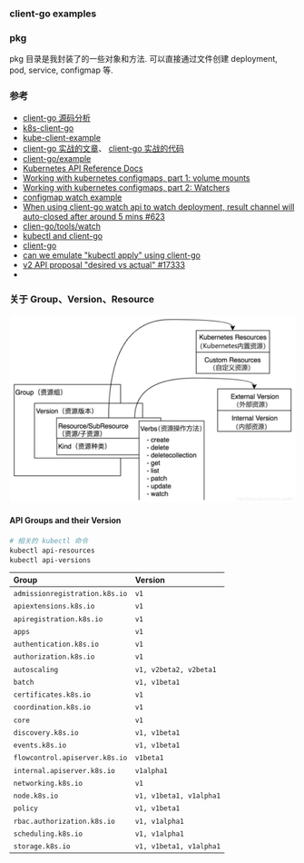 ### client-go examples

### pkg

pkg 目录是我封装了的一些对象和方法. 可以直接通过文件创建 deployment, pod, service, configmap 等.

### 参考

- [client-go 源码分析](https://herbguo.gitbook.io/client-go/)
- [k8s-client-go](https://github.com/owenliang/k8s-client-go)
- [kube-client-example](https://github.com/cliterb/kube-client-example)
- [client-go 实战的文章](https://xinchen.blog.csdn.net/article/details/113753087)、 [client-go 实战的代码](https://github.com/zq2599/blog_demos/tree/master/client-go-tutorials)
- [client-go/example](https://github.com/kubernetes/client-go/tree/master/examples)
- [Kubernetes API Reference Docs](https://kubernetes.io/docs/reference/generated/kubernetes-api/v1.22/)
- [Working with kubernetes configmaps, part 1: volume mounts](https://itnext.io/working-with-kubernetes-configmaps-part-1-volume-mounts-f0ace283f5aa)
- [Working with kubernetes configmaps, part 2: Watchers](https://itnext.io/working-with-kubernetes-configmaps-part-2-watchers-b6dd0e583d71)
- [configmap watch example](https://github.com/ScarletTanager/configmap-watcher-example)
- [When using client-go watch api to watch deployment, result channel will auto-closed after around 5 mins #623](https://github.com/kubernetes/client-go/issues/623)
- [clien-go/tools/watch](https://github.com/kubernetes/client-go/tree/master/tools/watch)
- [kubectl and client-go](http://yuezhizizhang.github.io/kubernetes/kubectl/client-go/2020/05/13/kubectl-client-go-part-1.html)
- [client-go](https://pkg.go.dev/k8s.io/client-go)
- [can we emulate "kubectl apply" using client-go](https://github.com/kubernetes/client-go/issues/216)
- [v2 API proposal "desired vs actual" #17333](https://github.com/kubernetes/kubernetes/issues/17333)
- 



### 关于 Group、Version、Resource

<img src="docs/pics/gvr-1.jpeg" alt="gvr-1" style="zoom:50%;" />

#### API Groups and their Version

```bash
# 相关的 kubectl 命令
kubectl api-resources
kubectl api-versions
```

| Group                          | Version                 |
| :----------------------------- | :---------------------- |
| `admissionregistration.k8s.io` | `v1`                    |
| `apiextensions.k8s.io`         | `v1`                    |
| `apiregistration.k8s.io`       | `v1`                    |
| `apps`                         | `v1`                    |
| `authentication.k8s.io`        | `v1`                    |
| `authorization.k8s.io`         | `v1`                    |
| `autoscaling`                  | `v1, v2beta2, v2beta1`  |
| `batch`                        | `v1, v1beta1`           |
| `certificates.k8s.io`          | `v1`                    |
| `coordination.k8s.io`          | `v1`                    |
| `core`                         | `v1`                    |
| `discovery.k8s.io`             | `v1, v1beta1`           |
| `events.k8s.io`                | `v1, v1beta1`           |
| `flowcontrol.apiserver.k8s.io` | `v1beta1`               |
| `internal.apiserver.k8s.io`    | `v1alpha1`              |
| `networking.k8s.io`            | `v1`                    |
| `node.k8s.io`                  | `v1, v1beta1, v1alpha1` |
| `policy`                       | `v1, v1beta1`           |
| `rbac.authorization.k8s.io`    | `v1, v1alpha1`          |
| `scheduling.k8s.io`            | `v1, v1alpha1`          |
| `storage.k8s.io`               | `v1, v1beta1, v1alpha1` |
